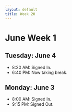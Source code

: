 ```yaml
---
layout: default
title: Week 20
---
```


# **June Week 1**
## **Tuesday: June 4**
- 8:20  AM: Signed In.
- 6:40  PM: Now taking break.

## **Monday: June 3**
- 8:00  AM: Signed In.
- 9:15  PM: Signed Out.

